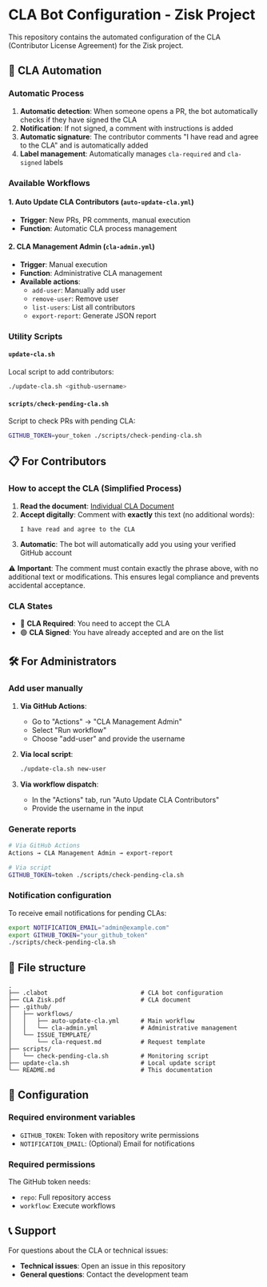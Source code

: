 # CLA Bot Configuration - Zisk Project

This repository contains the automated configuration of the CLA (Contributor License Agreement) for the Zisk project.

## 🤖 CLA Automation

### Automatic Process

1. **Automatic detection**: When someone opens a PR, the bot automatically checks if they have signed the CLA
2. **Notification**: If not signed, a comment with instructions is added
3. **Automatic signature**: The contributor comments "I have read and agree to the CLA" and is automatically added
4. **Label management**: Automatically manages `cla-required` and `cla-signed` labels

### Available Workflows

#### 1. Auto Update CLA Contributors (`auto-update-cla.yml`)
- **Trigger**: New PRs, PR comments, manual execution
- **Function**: Automatic CLA process management

#### 2. CLA Management Admin (`cla-admin.yml`)
- **Trigger**: Manual execution
- **Function**: Administrative CLA management
- **Available actions**:
  - `add-user`: Manually add user
  - `remove-user`: Remove user
  - `list-users`: List all contributors
  - `export-report`: Generate JSON report

### Utility Scripts

#### `update-cla.sh`
Local script to add contributors:
```bash
./update-cla.sh <github-username>
```

#### `scripts/check-pending-cla.sh`
Script to check PRs with pending CLA:
```bash
GITHUB_TOKEN=your_token ./scripts/check-pending-cla.sh
```

## 📋 For Contributors

### How to accept the CLA (Simplified Process)

1. **Read the document**: [Individual CLA Document](./CLA%20Zisk.pdf)
2. **Accept digitally**: Comment with **exactly** this text (no additional words):
   ```
   I have read and agree to the CLA
   ```
3. **Automatic**: The bot will automatically add you using your verified GitHub account

⚠️ **Important**: The comment must contain exactly the phrase above, with no additional text or modifications. This ensures legal compliance and prevents accidental acceptance.

### CLA States

- 🔴 **CLA Required**: You need to accept the CLA
- 🟢 **CLA Signed**: You have already accepted and are on the list

## 🛠️ For Administrators

### Add user manually

1. **Via GitHub Actions**:
   - Go to "Actions" → "CLA Management Admin"
   - Select "Run workflow"
   - Choose "add-user" and provide the username

2. **Via local script**:
   ```bash
   ./update-cla.sh new-user
   ```

3. **Via workflow dispatch**:
   - In the "Actions" tab, run "Auto Update CLA Contributors"
   - Provide the username in the input

### Generate reports

```bash
# Via GitHub Actions
Actions → CLA Management Admin → export-report

# Via script
GITHUB_TOKEN=token ./scripts/check-pending-cla.sh
```

### Notification configuration

To receive email notifications for pending CLAs:

```bash
export NOTIFICATION_EMAIL="admin@example.com"
export GITHUB_TOKEN="your_github_token"
./scripts/check-pending-cla.sh
```

## 📁 File structure

```
.
├── .clabot                          # CLA bot configuration
├── CLA Zisk.pdf                     # CLA document
├── .github/
│   ├── workflows/
│   │   ├── auto-update-cla.yml      # Main workflow
│   │   └── cla-admin.yml            # Administrative management
│   └── ISSUE_TEMPLATE/
│       └── cla-request.md           # Request template
├── scripts/
│   └── check-pending-cla.sh         # Monitoring script
├── update-cla.sh                    # Local update script
└── README.md                        # This documentation
```

## 🔧 Configuration

### Required environment variables

- `GITHUB_TOKEN`: Token with repository write permissions
- `NOTIFICATION_EMAIL`: (Optional) Email for notifications

### Required permissions

The GitHub token needs:
- `repo`: Full repository access
- `workflow`: Execute workflows

## 📞 Support

For questions about the CLA or technical issues:
- **Technical issues**: Open an issue in this repository
- **General questions**: Contact the development team

